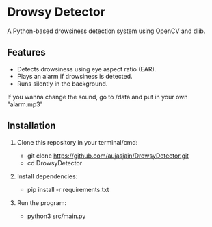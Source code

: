 # Drowsy Detector 

A Python-based drowsiness detection system using OpenCV and dlib.

## Features
- Detects drowsiness using eye aspect ratio (EAR).
- Plays an alarm if drowsiness is detected.
- Runs silently in the background.

If you wanna change the sound, go to /data and put in your own "alarm.mp3"

## Installation
1. Clone this repository in your terminal/cmd:
   - git clone https://github.com/aujasjain/DrowsyDetector.git
   - cd DrowsyDetector

3. Install dependencies:
   - pip install -r requirements.txt

4. Run the program:
   - python3 src/main.py
